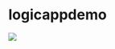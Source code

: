 # logicappdemo
<a href="https://portal.azure.com/#create/Microsoft.Template/uri/https%3A%2F%2Fraw.githubusercontent.com%2Fwely%2Flogicappdemo%2Fazuredeploy.json" target="_blank">
    <img src="http://azuredeploy.net/deploybutton.png"/>
</a>
